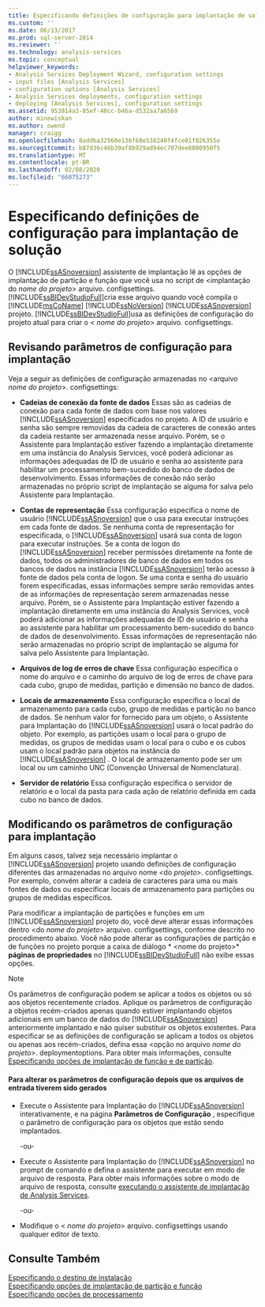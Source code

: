 ```yaml
---
title: Especificando definições de configuração para implantação de solução | Microsoft Docs
ms.custom: ''
ms.date: 06/13/2017
ms.prod: sql-server-2014
ms.reviewer: ''
ms.technology: analysis-services
ms.topic: conceptual
helpviewer_keywords:
- Analysis Services Deployment Wizard, configuration settings
- input files [Analysis Services]
- configuration options [Analysis Services]
- Analysis Services deployments, configuration settings
- deploying [Analysis Services], configuration settings
ms.assetid: 953814a3-85ef-40cc-b46a-d532aa7a6569
author: minewiskan
ms.author: owend
manager: craigg
ms.openlocfilehash: 8addba32560e136f68e538240f4fce01f826355e
ms.sourcegitcommit: b87d36c46b39af8b929ad94ec707dee8800950f5
ms.translationtype: MT
ms.contentlocale: pt-BR
ms.lasthandoff: 02/08/2020
ms.locfileid: "66075273"
---
```

# <a name="specifying-configuration-settings-for-solution-deployment"></a>Especificando definições de configuração para implantação de solução
  O [!INCLUDE[ssASnoversion](../../includes/ssasnoversion-md.md)] assistente de implantação lê as opções de implantação de partição e função que você usa no script de \<implantação do *nome do projeto*> arquivo. configsettings. [!INCLUDE[ssBIDevStudioFull](../../includes/ssbidevstudiofull-md.md)]cria esse arquivo quando você compila o [!INCLUDE[msCoName](../../includes/msconame-md.md)] [!INCLUDE[ssNoVersion](../../includes/ssnoversion-md.md)] [!INCLUDE[ssASnoversion](../../includes/ssasnoversion-md.md)] projeto. [!INCLUDE[ssBIDevStudioFull](../../includes/ssbidevstudiofull-md.md)]usa as definições de configuração do projeto atual para criar o \< *nome do projeto*> arquivo. configsettings.  
  
## <a name="reviewing-the-configuration-settings-for-deployment"></a>Revisando parâmetros de configuração para implantação  
 Veja a seguir as definições de configuração armazenadas no \<arquivo *nome do projeto*>. configsettings:  
  
-   **Cadeias de conexão da fonte de dados** Essas são as cadeias de conexão para cada fonte de dados com base nos valores [!INCLUDE[ssASnoversion](../../includes/ssasnoversion-md.md)] especificados no projeto. A ID de usuário e senha são sempre removidas da cadeia de caracteres de conexão antes da cadeia restante ser armazenada nesse arquivo. Porém, se o Assistente para Implantação estiver fazendo a implantação diretamente em uma instância do Analysis Services, você poderá adicionar as informações adequadas de ID de usuário e senha ao assistente para habilitar um processamento bem-sucedido do banco de dados de desenvolvimento. Essas informações de conexão não serão armazenadas no próprio script de implantação se alguma for salva pelo Assistente para Implantação.  
  
-   **Contas de representação** Essa configuração especifica o nome de usuário [!INCLUDE[ssASnoversion](../../includes/ssasnoversion-md.md)] que o usa para executar instruções em cada fonte de dados. Se nenhuma conta de representação for especificada, o [!INCLUDE[ssASnoversion](../../includes/ssasnoversion-md.md)] usará sua conta de logon para executar instruções. Se a conta de logon do [!INCLUDE[ssASnoversion](../../includes/ssasnoversion-md.md)] receber permissões diretamente na fonte de dados, todos os administradores de banco de dados em todos os bancos de dados na instância [!INCLUDE[ssASnoversion](../../includes/ssasnoversion-md.md)] terão acesso à fonte de dados pela conta de logon. Se uma conta e senha do usuário forem especificadas, essas informações sempre serão removidas antes de as informações de representação serem armazenadas nesse arquivo. Porém, se o Assistente para Implantação estiver fazendo a implantação diretamente em uma instância do Analysis Services, você poderá adicionar as informações adequadas de ID de usuário e senha ao assistente para habilitar um processamento bem-sucedido do banco de dados de desenvolvimento. Essas informações de representação não serão armazenadas no próprio script de implantação se alguma for salva pelo Assistente para Implantação.  
  
-   **Arquivos de log de erros de chave** Essa configuração especifica o nome do arquivo e o caminho do arquivo de log de erros de chave para cada cubo, grupo de medidas, partição e dimensão no banco de dados.  
  
-   **Locais de armazenamento** Essa configuração especifica o local de armazenamento para cada cubo, grupo de medidas e partição no banco de dados. Se nenhum valor for fornecido para um objeto, o Assistente para Implantação do [!INCLUDE[ssASnoversion](../../includes/ssasnoversion-md.md)] usará o local padrão do objeto. Por exemplo, as partições usam o local para o grupo de medidas, os grupos de medidas usam o local para o cubo e os cubos usam o local padrão para objetos na instância do [!INCLUDE[ssASnoversion](../../includes/ssasnoversion-md.md)] . O local de armazenamento pode ser um local ou um caminho UNC (Convenção Universal de Nomenclatura).  
  
-   **Servidor de relatório** Essa configuração especifica o servidor de relatório e o local da pasta para cada ação de relatório definida em cada cubo no banco de dados.  
  
## <a name="modifying-the-configuration-settings-for-deployment"></a>Modificando os parâmetros de configuração para implantação  
 Em alguns casos, talvez seja necessário implantar o [!INCLUDE[ssASnoversion](../../includes/ssasnoversion-md.md)] projeto usando definições de configuração diferentes das armazenadas no arquivo nome \<do *projeto*>. configsettings. Por exemplo, convém alterar a cadeia de caracteres para uma ou mais fontes de dados ou especificar locais de armazenamento para partições ou grupos de medidas específicos.  
  
 Para modificar a implantação de partições e funções em um [!INCLUDE[ssASnoversion](../../includes/ssasnoversion-md.md)] projeto do, você deve alterar essas informações dentro \<do *nome do projeto*> arquivo. configsettings, conforme descrito no procedimento abaixo. Você não pode alterar as configurações de partição e de funções no projeto porque a caixa de diálogo * \<nome do projeto>* **páginas de propriedades** no [!INCLUDE[ssBIDevStudioFull](../../includes/ssbidevstudiofull-md.md)] não exibe essas opções.  
  
> [!NOTE]  
>  Os parâmetros de configuração podem se aplicar a todos os objetos ou só aos objetos recentemente criados. Aplique os parâmetros de configuração a objetos recém-criados apenas quando estiver implantando objetos adicionais em um banco de dados do [!INCLUDE[ssASnoversion](../../includes/ssasnoversion-md.md)] anteriormente implantado e não quiser substituir os objetos existentes. Para especificar se as definições de configuração se aplicam a todos os objetos ou apenas aos recém-criados, defina essa \<opção no arquivo *nome do projeto*>. deploymentoptions. Para obter mais informações, consulte [Especificando opções de implantação de função e de partição](deployment-script-files-partition-and-role-deployment-options.md).  
  
#### <a name="to-change-configuration-settings-after-the-input-files-have-been-generated"></a>Para alterar os parâmetros de configuração depois que os arquivos de entrada tiverem sido gerados  
  
-   Execute o Assistente para Implantação do [!INCLUDE[ssASnoversion](../../includes/ssasnoversion-md.md)] interativamente, e na página **Parâmetros de Configuração** , especifique o parâmetro de configuração para os objetos que estão sendo implantados.  
  
     -ou-  
  
-   Execute o Assistente para Implantação do [!INCLUDE[ssASnoversion](../../includes/ssasnoversion-md.md)] no prompt de comando e defina o assistente para executar em modo de arquivo de resposta. Para obter mais informações sobre o modo de arquivo de resposta, consulte [executando o assistente de implantação de Analysis Services](running-the-analysis-services-deployment-wizard.md).  
  
     -ou-  
  
-   Modifique o \< *nome do projeto*> arquivo. configsettings usando qualquer editor de texto.  
  
## <a name="see-also"></a>Consulte Também  
 [Especificando o destino de instalação](deployment-script-files-specifying-the-installation-target.md)   
 [Especificando opções de implantação de partição e função](deployment-script-files-partition-and-role-deployment-options.md)   
 [Especificando opções de processamento](deployment-script-files-specifying-processing-options.md)  
  
  
